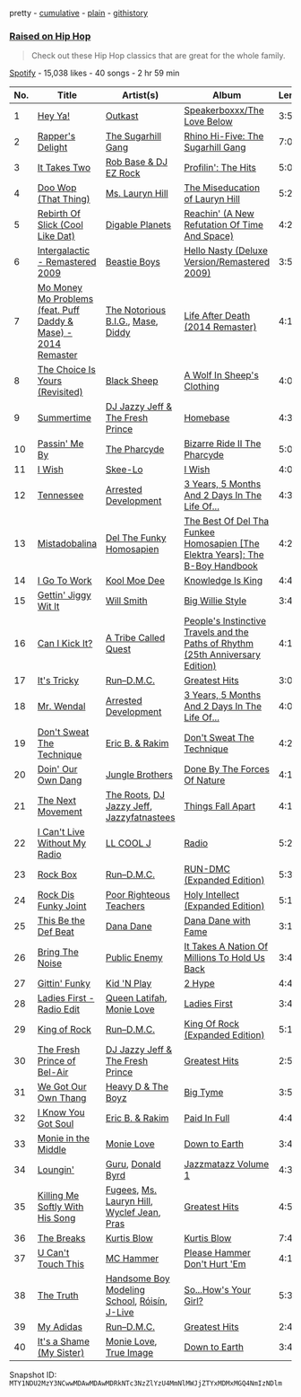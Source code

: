 pretty - [cumulative](/playlists/cumulative/37i9dQZF1DX3YSNrkBY3IB.md) - [plain](/playlists/plain/37i9dQZF1DX3YSNrkBY3IB) - [githistory](https://github.githistory.xyz/mackorone/spotify-playlist-archive/blob/main/playlists/plain/37i9dQZF1DX3YSNrkBY3IB)

### [Raised on Hip Hop](https://open.spotify.com/playlist/37i9dQZF1DX3YSNrkBY3IB)

> Check out these Hip Hop classics that are great for the whole family.

[Spotify](https://open.spotify.com/user/spotify) - 15,038 likes - 40 songs - 2 hr 59 min

| No. | Title | Artist(s) | Album | Length |
|---|---|---|---|---|
| 1 | [Hey Ya!](https://open.spotify.com/track/2PpruBYCo4H7WOBJ7Q2EwM) | [Outkast](https://open.spotify.com/artist/1G9G7WwrXka3Z1r7aIDjI7) | [Speakerboxxx/The Love Below](https://open.spotify.com/album/1UsmQ3bpJTyK6ygoOOjG1r) | 3:55 |
| 2 | [Rapper's Delight](https://open.spotify.com/track/0FWhGmPVxLI6jOVF0wjALa) | [The Sugarhill Gang](https://open.spotify.com/artist/7zliF6Q946WznVk3ZMYhZX) | [Rhino Hi\-Five: The Sugarhill Gang](https://open.spotify.com/album/5ccON60mNYkYjzOfu3XBoT) | 7:07 |
| 3 | [It Takes Two](https://open.spotify.com/track/3Yxmpx64AdWAzG3qAD4Dty) | [Rob Base & DJ EZ Rock](https://open.spotify.com/artist/6vwFR7NilfrQ4AX0d41fWu) | [Profilin': The Hits](https://open.spotify.com/album/6a6h1DRImqxSsXfn3bk6XU) | 5:01 |
| 4 | [Doo Wop \(That Thing\)](https://open.spotify.com/track/0uEp9E98JB5awlA084uaIg) | [Ms\. Lauryn Hill](https://open.spotify.com/artist/2Mu5NfyYm8n5iTomuKAEHl) | [The Miseducation of Lauryn Hill](https://open.spotify.com/album/1BZoqf8Zje5nGdwZhOjAtD) | 5:20 |
| 5 | [Rebirth Of Slick \(Cool Like Dat\)](https://open.spotify.com/track/26q6YTrXt9l8qshIveiTX9) | [Digable Planets](https://open.spotify.com/artist/0gqIrDRL7CEPBWMmkuZPdQ) | [Reachin' \(A New Refutation Of Time And Space\)](https://open.spotify.com/album/5snUbps5KleLIP0cVI72lP) | 4:21 |
| 6 | [Intergalactic \- Remastered 2009](https://open.spotify.com/track/5fpizYGbi5IQoEraj6FP0R) | [Beastie Boys](https://open.spotify.com/artist/03r4iKL2g2442PT9n2UKsx) | [Hello Nasty \(Deluxe Version/Remastered 2009\)](https://open.spotify.com/album/6eGYLONkDMja0MNtZWnRRB) | 3:51 |
| 7 | [Mo Money Mo Problems \(feat\. Puff Daddy & Mase\) \- 2014 Remaster](https://open.spotify.com/track/7xykwR6UJ4XNND931IsDLW) | [The Notorious B.I.G.](https://open.spotify.com/artist/5me0Irg2ANcsgc93uaYrpb), [Mase](https://open.spotify.com/artist/1wiBLzTI7z9RUwEpNPdFT6), [Diddy](https://open.spotify.com/artist/59wfkuBoNyhDMQGCljbUbA) | [Life After Death \(2014 Remaster\)](https://open.spotify.com/album/6uMVAiciTpTyrQn5QJDPJM) | 4:17 |
| 8 | [The Choice Is Yours \(Revisited\)](https://open.spotify.com/track/4k9EkhkFZY8Bk41Qi0Ob7P) | [Black Sheep](https://open.spotify.com/artist/0NnCgUxhtWt1yBtpDyvFQf) | [A Wolf In Sheep's Clothing](https://open.spotify.com/album/4tIQR0m3PPwybQ32P256IO) | 4:03 |
| 9 | [Summertime](https://open.spotify.com/track/20XdEFyaUR9C7aDIdq2OAd) | [DJ Jazzy Jeff & The Fresh Prince](https://open.spotify.com/artist/1mG23iQeR29Ojhq89D5gbh) | [Homebase](https://open.spotify.com/album/2ELLswCKdQXUWbWxhaAklh) | 4:30 |
| 10 | [Passin' Me By](https://open.spotify.com/track/4KkwBjTLeXmBSIwLFqwlKU) | [The Pharcyde](https://open.spotify.com/artist/7yk35uHNQclPXFGFoTU44w) | [Bizarre Ride II The Pharcyde](https://open.spotify.com/album/4VJ6AvbGp6lMv3kCnhRf4Z) | 5:03 |
| 11 | [I Wish](https://open.spotify.com/track/3LklW07tvdx2AHsgfi1Mng) | [Skee\-Lo](https://open.spotify.com/artist/55Pp4Ns5VfTSFsBraW7MQy) | [I Wish](https://open.spotify.com/album/34hLOvajp6WQOGlt6CNLSA) | 4:09 |
| 12 | [Tennessee](https://open.spotify.com/track/1aaoIHFT9UqhlaEwLAhh00) | [Arrested Development](https://open.spotify.com/artist/5Va9LuEmaZxnbk1gMnjMD7) | [3 Years, 5 Months And 2 Days In The Life Of...](https://open.spotify.com/album/4QrhfVaznhrAPlM5xCKBPh) | 4:32 |
| 13 | [Mistadobalina](https://open.spotify.com/track/0KQd3QY1Y8zC2rfO4ZBQRC) | [Del The Funky Homosapien](https://open.spotify.com/artist/0YsLR3SQd5QTXAhGIGX7cl) | [The Best Of Del Tha Funkee Homosapien \[The Elektra Years\]: The B\-Boy Handbook](https://open.spotify.com/album/2XYtkhFpj90gSdbdmk0Wur) | 4:20 |
| 14 | [I Go To Work](https://open.spotify.com/track/6tGtBvK6DezcjbtUxXGyxe) | [Kool Moe Dee](https://open.spotify.com/artist/2RE8NwNxsOyuNZDD0jRxHP) | [Knowledge Is King](https://open.spotify.com/album/31WVLciVB5ffpco1dZ9vHz) | 4:42 |
| 15 | [Gettin' Jiggy Wit It](https://open.spotify.com/track/0weAUscowxeqDtpCgtbpgp) | [Will Smith](https://open.spotify.com/artist/41qil2VaGbD194gaEcmmyx) | [Big Willie Style](https://open.spotify.com/album/2esWeP8Ln1sXA0jbDmi3Zq) | 3:47 |
| 16 | [Can I Kick It?](https://open.spotify.com/track/3Ti0GdlrotgwsAVBBugv0I) | [A Tribe Called Quest](https://open.spotify.com/artist/09hVIj6vWgoCDtT03h8ZCa) | [People's Instinctive Travels and the Paths of Rhythm \(25th Anniversary Edition\)](https://open.spotify.com/album/3kV0i1qqudjf0PGawJ4jck) | 4:11 |
| 17 | [It's Tricky](https://open.spotify.com/track/3C5b21hX1FePgFAGdzk3Uc) | [Run–D.M.C.](https://open.spotify.com/artist/3CQIn7N5CuRDP8wEI7FiDA) | [Greatest Hits](https://open.spotify.com/album/5CFj95du24x9CwW0raRnmF) | 3:03 |
| 18 | [Mr\. Wendal](https://open.spotify.com/track/5DOYik1z3Of1wAFfY3dYbC) | [Arrested Development](https://open.spotify.com/artist/5Va9LuEmaZxnbk1gMnjMD7) | [3 Years, 5 Months And 2 Days In The Life Of...](https://open.spotify.com/album/4QrhfVaznhrAPlM5xCKBPh) | 4:07 |
| 19 | [Don't Sweat The Technique](https://open.spotify.com/track/48ZUwXrEOhaXLCxvmRYhZv) | [Eric B\. & Rakim](https://open.spotify.com/artist/6jHG1YQkqgojdEzerwvrVv) | [Don't Sweat The Technique](https://open.spotify.com/album/5iaxBk4qVHAMp9vtYSoEBM) | 4:22 |
| 20 | [Doin' Our Own Dang](https://open.spotify.com/track/4fuLWKNpY01OLMT9tARnB4) | [Jungle Brothers](https://open.spotify.com/artist/2iclO3rlyF0YVNE46ctYRj) | [Done By The Forces Of Nature](https://open.spotify.com/album/5FCNQAQLw46CKYbv0n2H6V) | 4:18 |
| 21 | [The Next Movement](https://open.spotify.com/track/6oObYkdW3HMbqCV3AhSfVR) | [The Roots](https://open.spotify.com/artist/78xUyw6FkVZrRAtziFdtdu), [DJ Jazzy Jeff](https://open.spotify.com/artist/3nmiIgeri4vEY7y0VpbsCn), [Jazzyfatnastees](https://open.spotify.com/artist/4o6gZFD9CkUCVzYqrDR3wV) | [Things Fall Apart](https://open.spotify.com/album/5Kv0SrABtsIyzCniJvR5ih) | 4:10 |
| 22 | [I Can't Live Without My Radio](https://open.spotify.com/track/2qfTGzETefwtBWKDThZjnU) | [LL COOL J](https://open.spotify.com/artist/1P8IfcNKwrkQP5xJWuhaOC) | [Radio](https://open.spotify.com/album/4sevefzBUFvJYAzijVBQ2a) | 5:27 |
| 23 | [Rock Box](https://open.spotify.com/track/2XYNq7LIQrh82m7LPiPN8w) | [Run–D.M.C.](https://open.spotify.com/artist/3CQIn7N5CuRDP8wEI7FiDA) | [RUN\-DMC \(Expanded Edition\)](https://open.spotify.com/album/5nK0vU32lSmcGrglfcOfg8) | 5:30 |
| 24 | [Rock Dis Funky Joint](https://open.spotify.com/track/4sqa3la7lW1uCj10PuUiJK) | [Poor Righteous Teachers](https://open.spotify.com/artist/1j6sK1bUYK36UNfLjdOfFy) | [Holy Intellect \(Expanded Edition\)](https://open.spotify.com/album/79kOIV8l2lC7oZtRrvjNPm) | 5:11 |
| 25 | [This Be the Def Beat](https://open.spotify.com/track/3vzFcaVtFsxJxXsI5MrHri) | [Dana Dane](https://open.spotify.com/artist/4LsQE9hwiCyFmUUkKWYnKp) | [Dana Dane with Fame](https://open.spotify.com/album/1cBQA6BENOelWaOJJRUHz5) | 3:18 |
| 26 | [Bring The Noise](https://open.spotify.com/track/6jg8Y7gArYgZeXUBPMre0V) | [Public Enemy](https://open.spotify.com/artist/6Mo9PoU6svvhgEum7wh2Nd) | [It Takes A Nation Of Millions To Hold Us Back](https://open.spotify.com/album/03Mx6yaV7k4bsEmcTH8J49) | 3:46 |
| 27 | [Gittin' Funky](https://open.spotify.com/track/1gnOtJnOZErFPsADj08XVr) | [Kid 'N Play](https://open.spotify.com/artist/7mldB9nEb6VC2cUj7EcgFw) | [2 Hype](https://open.spotify.com/album/1XN7cuhq8ZIvWsUUZ9xDzR) | 4:44 |
| 28 | [Ladies First \- Radio Edit](https://open.spotify.com/track/2hZ88MVnZCOuXZ2UmeCOFI) | [Queen Latifah](https://open.spotify.com/artist/5m7wCUhYhBh7A3A3YMxrbt), [Monie Love](https://open.spotify.com/artist/7dupCiguCFkYZRisA3foPu) | [Ladies First](https://open.spotify.com/album/5KWbm0YELafqxzEmE27J5O) | 3:49 |
| 29 | [King of Rock](https://open.spotify.com/track/7112WRQXlBGe4Os43yw8gV) | [Run–D.M.C.](https://open.spotify.com/artist/3CQIn7N5CuRDP8wEI7FiDA) | [King Of Rock \(Expanded Edition\)](https://open.spotify.com/album/57FQTvThrTFPrGPAvZCjw6) | 5:14 |
| 30 | [The Fresh Prince of Bel\-Air](https://open.spotify.com/track/0UREO3QWbXJW3gOUXpK1am) | [DJ Jazzy Jeff & The Fresh Prince](https://open.spotify.com/artist/1mG23iQeR29Ojhq89D5gbh) | [Greatest Hits](https://open.spotify.com/album/36F8dqIQunGUWbsOPWQSjz) | 2:57 |
| 31 | [We Got Our Own Thang](https://open.spotify.com/track/0yndiszlOMgxOu3y2vKZvB) | [Heavy D & The Boyz](https://open.spotify.com/artist/4KHdmkq99PXA6QEJ2lKpA3) | [Big Tyme](https://open.spotify.com/album/2RDUJixbxpkSdNdDLR4LL8) | 3:52 |
| 32 | [I Know You Got Soul](https://open.spotify.com/track/5D2lp16FQ0VIfLGRDn5jcG) | [Eric B\. & Rakim](https://open.spotify.com/artist/6jHG1YQkqgojdEzerwvrVv) | [Paid In Full](https://open.spotify.com/album/3miZDfDnP7SmOXAJXWdFmz) | 4:44 |
| 33 | [Monie in the Middle](https://open.spotify.com/track/03iVkiiPAFaAgc3qrwrzNa) | [Monie Love](https://open.spotify.com/artist/7dupCiguCFkYZRisA3foPu) | [Down to Earth](https://open.spotify.com/album/3qVeBPVeDw1ACfV0xK2cLP) | 3:44 |
| 34 | [Loungin'](https://open.spotify.com/track/1VzhfMEGIIkn5hFITMJzW1) | [Guru](https://open.spotify.com/artist/6xyaria4AcxjRuJZLkWvMW), [Donald Byrd](https://open.spotify.com/artist/3ZUZYvTkSr7kJQyAXVpqaL) | [Jazzmatazz Volume 1](https://open.spotify.com/album/64J8girYqmK86ebqBayrjQ) | 4:39 |
| 35 | [Killing Me Softly With His Song](https://open.spotify.com/track/2HAVFycrhtbmLxyyxpm6JI) | [Fugees](https://open.spotify.com/artist/2WKdxPFRD7IqZvlIAvhMgY), [Ms\. Lauryn Hill](https://open.spotify.com/artist/2Mu5NfyYm8n5iTomuKAEHl), [Wyclef Jean](https://open.spotify.com/artist/7aBzpmFXB4WWpPl2F7RjBe), [Pras](https://open.spotify.com/artist/0kJMPTXq7h3ztpDukSx5iD) | [Greatest Hits](https://open.spotify.com/album/29pTiwvAAgbAjrl0g1twLy) | 4:50 |
| 36 | [The Breaks](https://open.spotify.com/track/5TvcggVu3s2P1fMAS8BupX) | [Kurtis Blow](https://open.spotify.com/artist/25TKXk9zo9yk0HMJQ3TuE9) | [Kurtis Blow](https://open.spotify.com/album/1ZcUKK3nnmuYVGEUBxXSXt) | 7:43 |
| 37 | [U Can't Touch This](https://open.spotify.com/track/1B75hgRqe7A4fwee3g3Wmu) | [MC Hammer](https://open.spotify.com/artist/2rblp9fJo16ZPTcKDtlmKW) | [Please Hammer Don't Hurt 'Em](https://open.spotify.com/album/4r1WecJyt5FOhglysp9zhN) | 4:17 |
| 38 | [The Truth](https://open.spotify.com/track/2C0Y5RUvreuiElhHuce9Rv) | [Handsome Boy Modeling School](https://open.spotify.com/artist/3pkmfqaBNsMqnXus05PNfP), [Róisín](https://open.spotify.com/artist/6CMypI6g5ox8xYYx5gIrUZ), [J\-Live](https://open.spotify.com/artist/5bb5uytW59wDF0gpv8iQbE) | [So...How's Your Girl?](https://open.spotify.com/album/5wB26siHPt7fbEeUoZU5j7) | 5:37 |
| 39 | [My Adidas](https://open.spotify.com/track/64UQLXFp7Gs189kF3myYiq) | [Run–D.M.C.](https://open.spotify.com/artist/3CQIn7N5CuRDP8wEI7FiDA) | [Greatest Hits](https://open.spotify.com/album/5CFj95du24x9CwW0raRnmF) | 2:48 |
| 40 | [It's a Shame \(My Sister\)](https://open.spotify.com/track/2tFAP5PycKceC26ZnIqnBt) | [Monie Love](https://open.spotify.com/artist/7dupCiguCFkYZRisA3foPu), [True Image](https://open.spotify.com/artist/5rWgwZwzlVQb3Ltn6NnIVj) | [Down to Earth](https://open.spotify.com/album/3qVeBPVeDw1ACfV0xK2cLP) | 3:42 |

Snapshot ID: `MTY1NDU2MzY3NCwwMDAwMDAwMDRkNTc3NzZlYzU4MmNlMWJjZTYxMDMxMGQ4NmIzNDlm`
